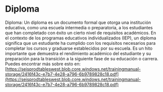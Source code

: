 # Diploma
Diploma: Un diploma es un documento formal que otorga una institución educativa, como una escuela intermedia o preparatoria, a los estudiantes que han completado con éxito un cierto nivel de requisitos académicos. En el contexto de los programas educativos individualizados (IEP), un diploma significa que un estudiante ha cumplido con los requisitos necesarios para completar los cursos y graduarse establecidos por su escuela. Es un hito importante que demuestra el rendimiento académico del estudiante y su preparación para la transición a la siguiente fase de su educación o carrera.
Puedes encontrar más sobre esto en: [https://seisprodtableswest.blob.core.windows.net/trainingmanual-storage/2416f43c-e7b7-4e28-a796-6b9789828c18.pdf](https://seisprodtableswest.blob.core.windows.net/trainingmanual-storage/2416f43c-e7b7-4e28-a796-6b9789828c18.pdf)